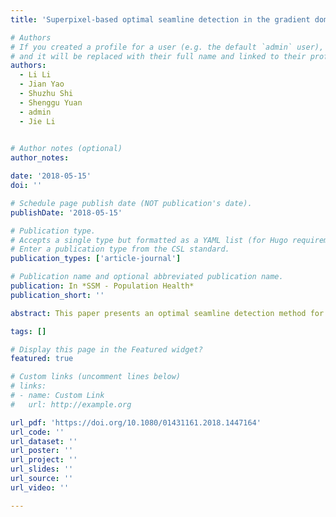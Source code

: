 ```yaml
---
title: 'Superpixel-based optimal seamline detection in the gradient domain via graph cuts for orthoimage mosaicking'

# Authors
# If you created a profile for a user (e.g. the default `admin` user), write the username (folder name) here
# and it will be replaced with their full name and linked to their profile.
authors:
  - Li Li
  - Jian Yao
  - Shuzhu Shi
  - Shenggu Yuan
  - admin
  - Jie Li
  

# Author notes (optional)
author_notes:

date: '2018-05-15'
doi: ''

# Schedule page publish date (NOT publication's date).
publishDate: '2018-05-15'

# Publication type.
# Accepts a single type but formatted as a YAML list (for Hugo requirements).
# Enter a publication type from the CSL standard.
publication_types: ['article-journal']

# Publication name and optional abbreviated publication name.
publication: In *SSM - Population Health*
publication_short: ''

abstract: This paper presents an optimal seamline detection method for orthoimage mosaicking. To ensure that the detected optimal seamlines avoid crossing many obvious objects, we first design a simple but effective criterion in the gradient domain in lieu of the traditionally used intensity domain to measure the visibility of the seam. Thereafter, we fuse this new criterion into the graph cuts energy minimisation framework to globally find the last optimal seamlines. Instead of finding the optimal solutions of seamlines in overlap regions via graph cuts among the entire set of pixels, we first find them among superpixels created from input images and then refine them in the pixel level, which greatly improves the efficiency of the global graph cuts energy optimisation because the number of elements in graph cuts dramatically decreases. Experimental results on orthoimages show that our proposed method is capable of finding high-quality seamlines for orthoimage mosaicking, and outperforms state-of-the-art algorithms and software.

tags: []

# Display this page in the Featured widget?
featured: true

# Custom links (uncomment lines below)
# links:
# - name: Custom Link
#   url: http://example.org

url_pdf: 'https://doi.org/10.1080/01431161.2018.1447164'
url_code: ''
url_dataset: ''
url_poster: ''
url_project: ''
url_slides: ''
url_source: ''
url_video: ''

---
```


